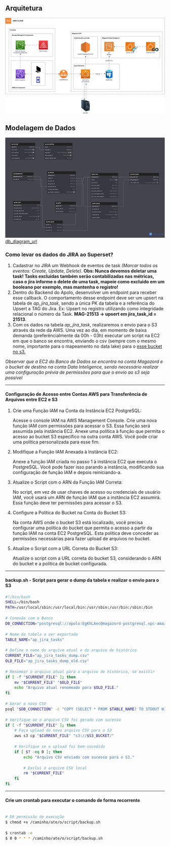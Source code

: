 ## Arquitetura
![architecture_diagram](apolo.drawio.svg)

## Modelagem de Dados
![db_diagram](diagram.png)
[db_diagram_url](https://dbdiagram.io/d/Apolo-65df568dcd45b569fb2165f3)

### Como levar os dados do JIRA ao Superset?
1. Cadastrar no JIRA um Webhook de eventos de task *(Marcar todos os eventos: Create, Update, Delete)*. **Obs: Nunca devemos deletar uma task! Tasks excluidas também serão contabilizadas nas métricas, caso o jira informe o delete de uma task, mapeie como excluido em um booleano por exemplo, mas mantenha o registro!**
2. Dentro do Backend do Apolo, desenvolver um endpoint para receber esse callback. O comportamento desse endpoint deve ser um upsert na tabela de *ap_jira_task*, sendo a única PK da tabela e a referência do Upsert a TAG do Jira. Ex: Upsert no registro utilizando como integridade relacional o número da Task. **MAG-21513 -> upsert em jira_task_id = 21513**.
3. Com os dados na tabela *ap_jira_task*, realizaremos o envio para o S3 através da rede da AWS. Uma vez ao dia, em momento de baixa demanda (preferêncialmente da 00h - 03h) executar um script na EC2 em que o banco se encontra, enviando o csv (sempre com o mesmo nome, importante para o mapeamento no data lake) para o [esse bucket no s3.](https://sa-east-1.console.aws.amazon.com/s3/upload/datainteligence-apolo?region=sa-east-1&bucketType=general)

*Observar que a EC2 do Banco de Dados se encontra na conta Magazord e o bucket de destino na conta Data Inteligence, sendo necessário realizar uma configuração prévia de permissões para que o envio ao s3 seja possível*

----------

#### Configuração de Acesso entre Contas AWS para Transferência de Arquivos entre EC2 e S3
1. Crie uma Função IAM na Conta da Instância EC2 PostgreSQL:

    Acesse o console IAM na AWS Management Console.
    Crie uma nova função IAM com permissões para acessar o S3. Essa função será assumida pela instância EC2.
    Anexe uma política à função que permita o acesso ao bucket S3 específico na outra conta AWS. Você pode criar uma política personalizada para esse fim.

2. Modifique a Função IAM Anexada à Instância EC2:

    Anexe a função IAM criada no passo 1 à instância EC2 que executa o PostgreSQL. Você pode fazer isso parando a instância, modificando sua configuração de função IAM e depois reiniciando-a.

3. Atualize o Script com o ARN da Função IAM Correta:

    No script, em vez de usar chaves de acesso ou credenciais de usuário IAM, você usará um ARN de função IAM que a instância EC2 assumirá. Essa função deve ter permissões para acessar o S3.

4. Configure a Política do Bucket na Conta do Bucket S3:

    Na conta AWS onde o bucket S3 está localizado, você precisa configurar uma política do bucket que permita o acesso a partir da função IAM na conta EC2 PostgreSQL. Esta política deve conceder as permissões necessárias para fazer upload de arquivos no bucket.

5. Atualize o Script com a URL Correta do Bucket S3:

    Atualize o script com a URL correta do bucket S3, considerando o ARN do bucket e a política de bucket configurada.

----------

#### backup.sh - Script para gerar o dump da tabela e realizar o envio para o S3
``` bash
#!/bin/bash
SHELL=/bin/bash
PATH=/usr/local/sbin:/usr/local/bin:/usr/sbin:/usr/bin:/sbin:/bin

# Conexão com o Banco
DB_CONNECTION="postgresql://apolo:EgKhLAec@magazord-postgresql.vpc-amazon.magazord.com.br:5432/apolo"

# Nome da tabela a ser exportada
TABLE_NAME="ap_jira_tasks"

# Defina o nome do arquivo atual e do arquivo de histórico
CURRENT_FILE="ap_jira_tasks_dump.csv"
OLD_FILE="ap_jira_tasks_dump_old.csv"

# Renomear o arquivo atual para o arquivo de histórico, se existir
if [ -f "$CURRENT_FILE" ]; then
    mv "$CURRENT_FILE" "$OLD_FILE"
    echo "Arquivo atual renomeado para $OLD_FILE."
fi

# Gerar o novo CSV
psql "$DB_CONNECTION" -c "COPY (SELECT * FROM $TABLE_NAME) TO STDOUT WITH CSV HEADER" > "$CURRENT_FILE"

# Verifique se o arquivo CSV foi gerado com sucesso
if [ -f "$CURRENT_FILE" ]; then
    # Faça upload do novo arquivo CSV para o S3
    aws s3 cp "$CURRENT_FILE" "s3://$S3_BUCKET/"

    # Verifique se o upload foi bem-sucedido
    if [ $? -eq 0 ]; then
        echo "Arquivo CSV enviado com sucesso para o S3."
        
        # Exclui o arquivo CSV local
        rm "$CURRENT_FILE"
    fi
fi

```

----------

#### Crie um crontab para executar o comando de forma recorrente

``` bash

# Dê permissão de execução
$ chmod +x /caminho/ate/o/script/backup.sh

$ crontab -e 
$ 0 0 * * * /caminho/ate/o/script/backup.sh


```